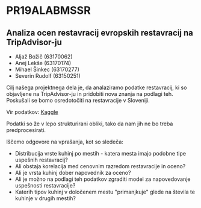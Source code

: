 # PR19ALABMSSR
## Analiza ocen restavracij evropskih restavracij na TripAdvisor-ju 

*   Aljaž Božič (63170062)
*   Anej Lekše (63170174)
*   Mihael Šinkec (63170277)
*   Severin Rudolf (63150251)


Cilj našega projektnega dela je, da analaziramo podatke restavracij, ki so objavljene na TripAdvisor-ju in pridobiti nova znanja na podlagi teh.
Poskušali se bomo osredotočiti na restavracije v Sloveniji.


Vir podatkov: [Kaggle](https://www.kaggle.com/damienbeneschi/krakow-ta-restaurans-data-raw "Kaggle")

Podatki so že v lepo strukturirani obliki, tako da nam jih ne bo treba predprocesirati.

Iščemo odgovore na vprašanja, kot so sledeča:
*   Distribucija vrste kuhinj po mestih - katera mesta imajo podobne tipe uspešnih restavracij?
*   Ali obstaja korelacija med cenovnim razredom restavracije in oceno?
*   Ali je vrsta kuhinj dober napovednik za oceno?
*   Ali je možno na podlagi teh podatkov zgraditi model za napovedovanje uspešnosti restavracije?
*   Katerih tipov kuhinj v določenem mestu "primanjkuje" glede na števila te kuhinje v drugih mestih?

